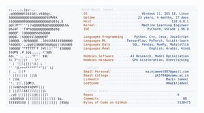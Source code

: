 <picture>
  <source srcset="https://raw.githubusercontent.com/mmazinjameel/mmazinjameel/main/dark_mode.svg?v=1743531187" media="(prefers-color-scheme: dark)">
  <img src="https://raw.githubusercontent.com/mmazinjameel/mmazinjameel/main/light_mode.svg?v=1743531187">
</picture>
